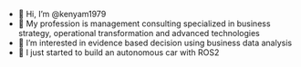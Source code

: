 - 👋  Hi, I’m @kenyam1979
- 👔  My profession is management consulting specialized in business strategy, operational transformation and advanced technologies
- 👀  I’m interested in evidence based decision using business data analysis
- 🤖  I just started to build an autonomous car with ROS2 

<!---
kenyam1979/kenyam1979 is a ✨ special ✨ repository because its `README.md` (this file) appears on your GitHub profile.
You can click the Preview link to take a look at your changes.
--->
